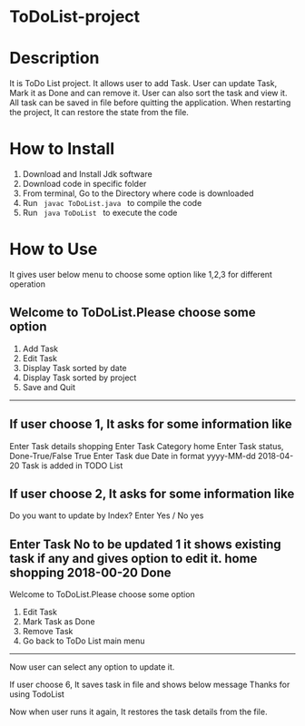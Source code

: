 # ToDoList-project
# Description
It is ToDo List project. It allows user to add Task. User can update Task, Mark it as Done and can remove it. User can also sort the task and view it.
All task can be saved in file before quitting the application.
When restarting the project, It can restore the state from the file.

# How to Install
1. Download and Install Jdk software
2. Download code in specific folder
3. From terminal, Go to the Directory where code is downloaded
4. Run <code> javac ToDoList.java </code> to compile the code
5. Run <code> java ToDoList </code> to execute the code

# How to Use
It gives user below menu to choose some option like 1,2,3 for different operation

Welcome to ToDoList.Please choose some option
-----------------------------------------------
1. Add Task
2. Edit Task
3. Display Task sorted by date 
4. Display Task sorted by project
5. Save and Quit
-----------------------------------------------

If user choose 1, It asks for some information like
----------------------------------------------
Enter Task details
shopping
Enter Task Category
home
Enter Task status, Done-True/False
True
Enter Task due Date in format yyyy-MM-dd 
2018-04-20
Task is added in TODO List

If user choose 2, It asks for some information like
----------------------------------------------

Do you want to update by Index? Enter Yes / No
yes

Enter Task No to be updated
1
it shows existing task if any and gives option to edit it. 
home  shopping  2018-00-20  Done
-----------------------------------------------
Welcome to ToDoList.Please choose some option
1. Edit Task
2. Mark Task as Done
3. Remove Task
4. Go back to ToDo List main menu
-----------------------------------------------

Now user can select any option to update it.

If user choose 6, It saves task in file and shows
below message
Thanks for using TodoList

Now when user runs it again, It restores the task details from the file.
